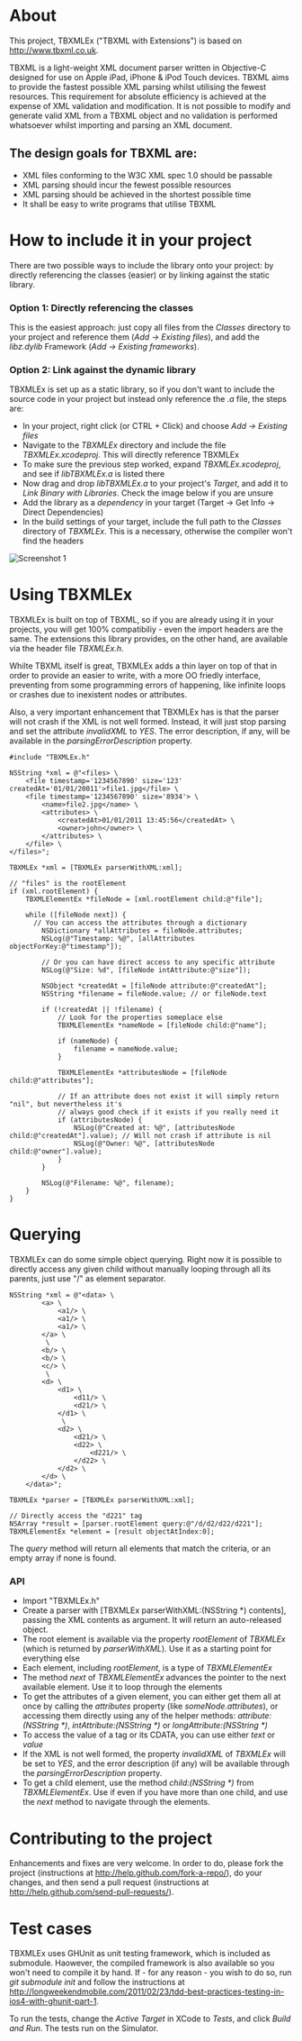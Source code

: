 About
=====

This project, TBXMLEx ("TBXML with Extensions") is based on http://www.tbxml.co.uk.

TBXML is a light-weight XML document parser written in Objective-C designed for use on Apple iPad, iPhone & iPod Touch devices. TBXML aims to provide the fastest possible XML parsing whilst utilising the fewest resources. This requirement for absolute efficiency is achieved at the expense of XML validation and modification. It is not possible to modify and generate valid XML from a TBXML object and no validation is performed whatsoever whilst importing and parsing an XML document.

The design goals for TBXML are:
-------------------------------
* XML files conforming to the W3C XML spec 1.0 should be passable
* XML parsing should incur the fewest possible resources
* XML parsing should be achieved in the shortest possible time
* It shall be easy to write programs that utilise TBXML

How to include it in your project
=================================
There are two possible ways to include the library onto your project: by directly referencing the classes (easier) or by linking against the static library. 

### Option 1: Directly referencing the classes
This is the easiest approach: just copy all files from the _Classes_ directory to your project and reference them (_Add -> Existing files_), and add the _libz.dylib_ Framework (_Add -> Existing frameworks_). 

### Option 2: Link against the dynamic library
TBXMLEx is set up as a static library, so if you don't want to include the source code in your project but instead only reference the _.a_ file, the steps are:

- In your project, right click (or CTRL + Click) and choose _Add -> Existing files_
- Navigate to the _TBXMLEx_ directory and include the file _TBXMLEx.xcodeproj_. This will directly reference TBXMLEx
- To make sure the previous step worked, expand _TBXMLEx.xcodeproj_, and see if _libTBXMLEx.a_ is listed there
- Now drag and drop _libTBXMLEx.a_ to your project's _Target_, and add it to _Link Binary with Libraries_. Check the image below if you are unsure
- Add the library as a _dependency_ in your target (Target -> Get Info -> Direct Dependencies)
- In the build settings of your target, include the full path to the _Classes_ directory of _TBXMLEx_. This is a necessary, otherwise the compiler won't find the headers

![Screenshot 1](http://github.com/rafaelsteil/tbxmlex/raw/master/help_image1.jpg)

Using TBXMLEx
=============
TBXMLEx is built on top of TBXML, so if you are already using it in your projects, you will get 100% compatibiliy - even the import headers are the same. The extensions this library provides, on the other hand, are available via the header file *TBXMLEx.h*. 

Whilte TBXML itself is great, TBXMLEx adds a thin layer on top of that in order to provide an easier to write, with a more OO friedly interface, preventing from some programming errors of happening, like infinite loops or crashes due to inexistent nodes or attributes. 

Also, a very important enhancement that TBXMLEx has is that the parser will not crash if the XML is not well formed. Instead, it will just stop parsing and set the attribute _invalidXML_ to _YES_. The error description, if any, will be available in the _parsingErrorDescription_ property.

~~~~~~ {objective-c}
#include "TBXMLEx.h"

NSString *xml = @"<files> \
	<file timestamp='1234567890' size='123' createdAt='01/01/20011'>file1.jpg</file> \
	<file timestamp='1234567890' size='8934'> \
		<name>file2.jpg</name> \
		<attributes> \
			<createdAt>01/01/2011 13:45:56</createdAt> \
			<owner>john</owner> \
		</attributes> \
	</file> \
</files>";

TBXMLEx *xml = [TBXMLEx parserWithXML:xml];

// "files" is the rootElement
if (xml.rootElement) {
	TBXMLElementEx *fileNode = [xml.rootElement child:@"file"];

	while ([fileNode next]) {
	  // You can access the attributes through a dictionary
		NSDictionary *allAttributes = fileNode.attributes;
		NSLog(@"Timestamp: %@", [allAttributes objectForKey:@"timestamp"]);
		
		// Or you can have direct access to any specific attribute
		NSLog(@"Size: %d", [fileNode intAttribute:@"size"]);
	  
		NSObject *createdAt = [fileNode attribute:@"createdAt"];
		NSString *filename = fileNode.value; // or fileNode.text
	  
		if (!createdAt || !filename) {
			// Look for the properties someplace else
			TBXMLElementEx *nameNode = [fileNode child:@"name"];
      
			if (nameNode) {
				filename = nameNode.value;
			}
      
			TBXMLElementEx *attributesNode = [fileNode child:@"attributes"];
      
			// If an attribute does not exist it will simply return "nil", but nevertheless it's 
			// always good check if it exists if you really need it
			if (attributesNode) {
				NSLog(@"Created at: %@", [attributesNode child:@"createdAt"].value); // Will not crash if attribute is nil
				NSLog(@"Owner: %@", [attributesNode child:@"owner"].value);
			}
		}
		
		NSLog(@"Filename: %@", filename);
	}
}
~~~~~~

Querying
===========
TBXMLEx can do some simple object querying. Right now it is possible to directly access any given child without manually looping through all its parents, just use "/" as element separator. 

~~~~~~ {objective-c}
NSString *xml = @"<data> \
		<a> \
			<a1/> \
			<a1/> \
			<a1/> \
		</a> \
		 \
		<b/> \
		<b/> \
		<c/> \
		 \
		<d> \
			<d1> \
				<d11/> \
				<d21/> \
			</d1> \
			 \
			<d2> \
				<d21/> \
				<d22> \
					<d221/> \
				</d22> \
			</d2> \
		</d> \
	</data>";
	
TBXMLEx *parser = [TBXMLEx parserWithXML:xml];

// Directly access the "d221" tag
NSArray *result = [parser.rootElement query:@"/d/d2/d22/d221"];
TBXMLElementEx *element = [result objectAtIndex:0];
~~~~~~

The _query_ method will return all elements that match the criteria, or an empty array if none is found. 

### API

* Import "TBXMLEx.h"
* Create a parser with [TBXMLEx parserWithXML:(NSString *) contents], passing the XML contents as argument. It will return an auto-released object.
* The root element is available via the property _rootElement_ of _TBXMLEx_ (which is returned by _parserWithXML_). Use it as a starting point for everything else
* Each element, including _rootElement_, is a type of _TBXMLElementEx_
* The method _next_ of _TBXMLElementEx_ advances the pointer to the next available element. Use it to loop through the elements
* To get the attributes of a given element, you can either get them all at once by calling the _attributes_ property (like _someNode.attributes_), or accessing them directly using any of the helper methods: _attribute:(NSString *)_, _intAttribute:(NSString *)_ or _longAttribute:(NSString *)_
* To access the value of a tag or its CDATA, you can use either _text_ or _value_
* If the XML is not well formed, the property _invalidXML_ of _TBXMLEx_ will be set to _YES_, and the error description (if any) will be available through the _parsingErrorDescription_ property.
* To get a child element, use the method _child:(NSString *)_ from _TBXMLElementEx_. Use if even if you have more than one child, and use the _next_ method to navigate through the elements.

Contributing to the project
===========================
Enhancements and fixes are very welcome. In order to do, please fork the project (instructions at http://help.github.com/fork-a-repo/), do your changes, and then send a pull request (instructions at http://help.github.com/send-pull-requests/).

Test cases
===============
TBXMLEx uses GHUnit as unit testing framework, which is included as submodule. Haowever, the compiled framework is also available so you won't need to compile it by hand. If - for any reason - you wish to do so, run *git submodule init* and follow the instructions at http://longweekendmobile.com/2011/02/23/tdd-best-practices-testing-in-ios4-with-ghunit-part-1.

To run the tests, change the _Active Target_ in XCode to _Tests_, and click _Build and Run_. The tests run on the Simulator. 

